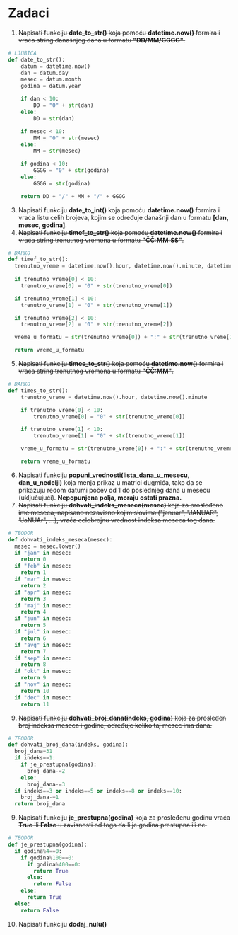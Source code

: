 # Zadaci
1) ~~Napisati funkciju **date_to_str()** koja pomoću **datetime.now()** formira i vraća string današnjeg dana u formatu **"DD/MM/GGGG"**.~~  
```python
# LJUBICA
def date_to_str():
    datum = datetime.now()
    dan = datum.day
    mesec = datum.month
    godina = datum.year

    if dan < 10:
        DD = "0" + str(dan)
    else:
        DD = str(dan)

    if mesec < 10:
        MM = "0" + str(mesec)
    else:
        MM = str(mesec)

    if godina < 10:
        GGGG = "0" + str(godina)
    else:
        GGGG = str(godina)

    return DD + "/" + MM + "/" + GGGG
```
3) Napisati funkciju **date_to_int()** koja pomoću **datetime.now()** formira i vraća listu celih brojeva, kojim se određuje današnji dan u formatu **[dan, mesec, godina]**.  
4) ~~Napisati funkciju **timef_to_str()** koja pomoću **datetime.now()** formira i vraća string trenutnog vremena u formatu **"ČČ:MM:SS"**.~~  
```python
# DARKO
def timef_to_str():
  trenutno_vreme = datetime.now().hour, datetime.now().minute, datetime.now().second
  
  if trenutno_vreme[0] < 10:
    trenutno_vreme[0] = "0" + str(trenutno_vreme[0])

  if trenutno_vreme[1] < 10:
    trenutno_vreme[1] = "0" + str(trenutno_vreme[1])

  if trenutno_vreme[2] < 10:
    trenutno_vreme[2] = "0" + str(trenutno_vreme[2])

  vreme_u_formatu = str(trenutno_vreme[0]) + ":" + str(trenutno_vreme[1]) + ":" + str(trenutno_vreme[2])

  return vreme_u_formatu
```
5) ~~Napisati funkciju **times_to_str()** koja pomoću **datetime.now()** formira i vraća string trenutnog vremena u formatu **"ČČ:MM"**.~~  
```python
# DARKO
def times_to_str():
    trenutno_vreme = datetime.now().hour, datetime.now().minute

    if trenutno_vreme[0] < 10:
        trenutno_vreme[0] = "0" + str(trenutno_vreme[0])

    if trenutno_vreme[1] < 10:
        trenutno_vreme[1] = "0" + str(trenutno_vreme[1])

    vreme_u_formatu = str(trenutno_vreme[0]) + ":" + str(trenutno_vreme[1])

    return vreme_u_formatu
```
6) Napisati funkciju **popuni_vrednosti(lista_dana_u_mesecu, dan_u_nedelji)** koja menja prikaz u matrici dugmića, tako da se prikazuju redom datumi počev od 1 do poslednjeg dana u mesecu (uključujući). **Nepopunjena polja, moraju ostati prazna.** 
7) ~~Napisati funkciju **dohvati_indeks_meseca(mesec)** koja za prosleđeno ime meseca, napisano nezavisno kojim slovima ("januar", "JANUAR", "JaNUAr", ...), vraća celobrojnu vrednost indeksa meseca tog dana.~~  
```python
# TEODOR
def dohvati_indeks_meseca(mesec):
  mesec = mesec.lower()
  if "jan" in mesec:
    return 0
  if "feb" in mesec:
    return 1
  if "mar" in mesec:
    return 2
  if "apr" in mesec:
    return 3
  if "maj" in mesec:
    return 4
  if "jun" in mesec:
    return 5
  if "jul" in mesec:
    return 6
  if "avg" in mesec:
    return 7
  if "sep" in mesec:
    return 8
  if "okt" in mesec:
    return 9
  if "nov" in mesec:
    return 10
  if "dec" in mesec:
    return 11
 ```
9) ~~Napisati funkciju **dohvati_broj_dana(indeks, godina)** koja za prosleđen broj indeksa meseca i godine, određuje koliko taj mesec ima dana.~~  
```python
# TEODOR
def dohvati_broj_dana(indeks, godina):
  broj_dana=31
  if indeks==1:
    if je_prestupna(godina):
      broj_dana-=2
    else:
      broj_dana-=3
  if indeks==3 or indeks==5 or indeks==8 or indeks==10:
    broj_dana-=1
  return broj_dana
```  
9) ~~Napisati funkciju **je_prestupna(godina)** koja za prosleđenu godinu vraća **True** ili **False** u zavisnosti od toga da li je godina prestupna ili ne.~~   
```python
# TEODOR
def je_prestupna(godina):
  if godina%4==0:
    if godina%100==0:
      if godina%400==0:
        return True
      else:
        return False
    else:
      return True
  else:
    return False
```
10) Napisati funkciju **dodaj_nulu()**  
